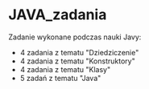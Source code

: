 # JAVA_zadania
Zadanie wykonane podczas nauki Javy:
- 4 zadania z tematu "Dziedziczenie"
- 4 zadania z tematu "Konstruktory"
- 4 zadania z tematu "Klasy"
- 5 zadań z tematu "Java"
